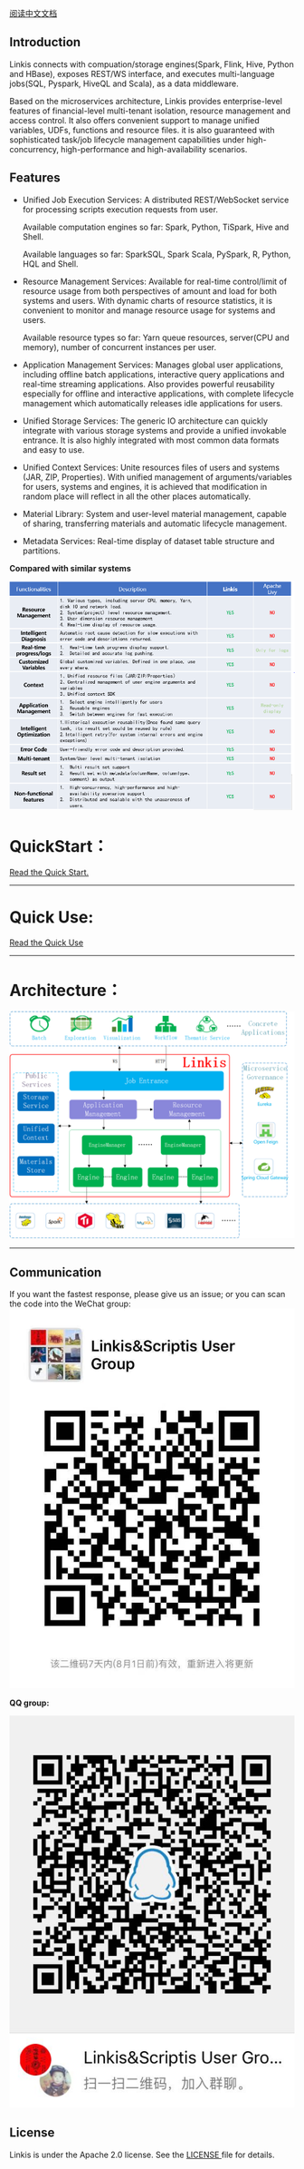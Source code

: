 [阅读中文文档](docs/zh_CH/README.md)
## Introduction 

Linkis connects with compuation/storage engines(Spark, Flink, Hive, Python and HBase), exposes REST/WS interface, and executes multi-language jobs(SQL, Pyspark, HiveQL and Scala), as a data middleware.

Based on the microservices architecture, Linkis provides enterprise-level features of financial-level multi-tenant isolation, resource management and access control. It also offers convenient support to manage unified variables, UDFs, functions and resource files. it is also guaranteed with sophisticated task/job lifecycle management capabilities under high-concurrency, high-performance and high-availability scenarios.

## Features

- Unified Job Execution Services: A distributed REST/WebSocket service for processing scripts execution requests from user.

  Available computation engines so far: Spark, Python, TiSpark, Hive and Shell.

  Available languages so far: SparkSQL, Spark Scala, PySpark, R, Python, HQL and Shell.

- Resource Management Services: Available for real-time control/limit of resource usage from both perspectives of amount and load for both systems and users. With dynamic charts of resource statistics, it is convenient to monitor and manage resource usage for systems and users.
  
	Available resource types so far: Yarn queue resources, server(CPU and memory), number of concurrent instances per user.


- Application Management Services: Manages global user applications, including offline batch applications, interactive query applications and real-time streaming applications. Also provides powerful reusability especially for offline and interactive applications, with complete lifecycle management which automatically releases idle applications for users.

- Unified Storage Services: The generic IO architecture can quickly integrate with various storage systems and provide a unified invokable entrance. It is also highly integrated with most common data formats and easy to use.

- Unified Context Services: Unite resources files of users and systems (JAR, ZIP, Properties). With unified management of arguments/variables for users, systems and engines, it is achieved that modification in random place will reflect in all the other places automatically.



- Material Library: System and user-level material management, capable of sharing, transferring materials and automatic lifecycle management. 

- Metadata Services: Real-time display of dataset table structure and partitions.
 
 **Compared with similar systems**

![introduction01](docs/en_US/images/introduction/introduction01.png)

# QuickStart：

[Read the Quick Start.](docs/en_US/ch2/Linkis%20Quick%20Start.md)

----

# Quick Use:

[Read the Quick Use](docs/en_US/ch3/Linkis%20User%20Manual.md)

----

# Architecture：

![introduction02](docs/en_US/images/introduction/introduction02.png)

----

## Communication
If you want the fastest response, please give us an issue; or you can scan the code into the WeChat group:
![introduction03](docs/en_US/images/introduction/introduction03.jpg)

**QQ group:**
<br>

![introduction04](docs/en_US/images/introduction/introduction04.jpg)

## License

Linkis is under the Apache 2.0 license. See the [LICENSE ](http://www.apache.org/licenses/LICENSE-2.0)file for details.


